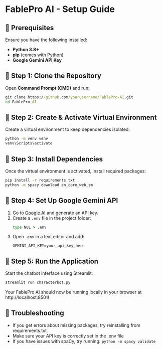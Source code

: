 # FablePro AI - Setup Guide

## 📌 Prerequisites
Ensure you have the following installed:
- **Python 3.8+**
- **pip** (comes with Python)
- **Google Gemini API Key**

## 🔹 Step 1: Clone the Repository
Open **Command Prompt (CMD)** and run:
```cmd
git clone https://github.com/yourusername/FablePro-AI.git
cd FablePro-AI
```

## 🔹 Step 2: Create & Activate Virtual Environment
Create a virtual environment to keep dependencies isolated:
```cmd
python -m venv venv
venv\Scripts\activate
```

## 🔹 Step 3: Install Dependencies
Once the virtual environment is activated, install required packages:
```cmd
pip install -r requirements.txt
python -m spacy download en_core_web_sm
```

## 🔹 Step 4: Set Up Google Gemini API
1. Go to [Google AI](https://ai.google.dev/) and generate an API key.
2. Create a `.env` file in the project folder:
   ```cmd
   type NUL > .env
   ```
3. Open `.env` in a text editor and add:
   ```env
   GEMINI_API_KEY=your_api_key_here
   ```

## 🔹 Step 5: Run the Application
Start the chatbot interface using Streamlit:
```cmd
streamlit run characterbot.py
```

Your FablePro AI should now be running locally in your browser at http://localhost:8501!

## 🔹 Troubleshooting
- If you get errors about missing packages, try reinstalling from requirements.txt
- Make sure your API key is correctly set in the .env file
- If you have issues with spaCy, try running: `python -m spacy validate`